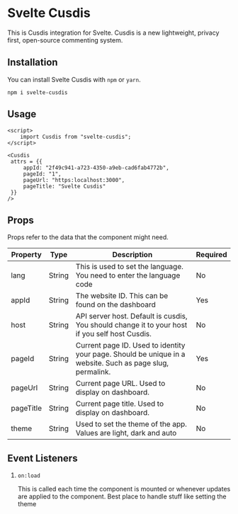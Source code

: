 # Svelte Cusdis

This is Cusdis integration for Svelte. Cusdis is a new lightweight, privacy first, open-source commenting system.

## Installation

You can install Svelte Cusdis with `npm` or `yarn`.

```
npm i svelte-cusdis
```

## Usage

```svelte
<script>
    import Cusdis from "svelte-cusdis";
</script>

<Cusdis
 attrs = {{
     appId: "2f49c941-a723-4350-a9eb-cad6fab4772b",
     pageId: "1",
     pageUrl: "https:localhost:3000",
     pageTitle: "Svelte Cusdis"
 }}
/>
```

## Props

Props refer to the data that the component might need.

| Property        | Type   | Description                                                  | Required |
| --------------- | ------ | ------------------------------------------------------------ | -------- |
| lang            | String | This is used to set the language. You need to enter the language code | No       |
| appId     | String | The website ID. This can be found on the dashboard           | Yes      |
| host      | String | API server host. Default is cusdis, You should change it to your host if you self host Cusdis. | No       |
| pageId    | String | Current page ID. Used to identity your page. Should be unique in a website. Such as page slug, permalink. | Yes      |
| pageUrl   | String | Current page URL. Used to display on dashboard.              | No       |
| pageTitle | String | Current page title. Used to display on dashboard.            | No       |
| theme     | String | Used to set the theme of the app. Values are light, dark and auto | No       |



## Event Listeners

1. `on:load`

   This is called each time the component is mounted or whenever updates are applied to the component.
   Best place to handle stuff like setting the theme